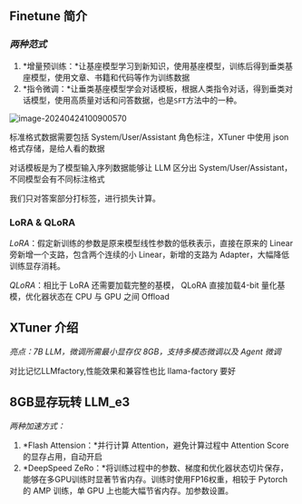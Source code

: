 

## Finetune 简介

### *两种范式*

1. *增量预训练：*让基座模型学习到新知识，使用基座模型，训练后得到垂类基座模型，使用文章、书籍和代码等作为训练数据
2. *指令微调：*让垂类基座模型学会对话模板，根据人类指令对话，得到垂类对话模型，使用高质量对话和问答数据，也是`SFT`方法中的一种。



![image-20240424100900570](C:\Users\will\AppData\Roaming\Typora\typora-user-images\image-20240424100900570.png)

标准格式数据需要包括 System/User/Assistant 角色标注，XTuner 中使用 json 格式存储，是给人看的数据

对话模板是为了模型输入序列数据能够让 LLM 区分出 System/User/Assistant，不同模型会有不同标注格式

我们只对答案部分打标签，进行损失计算。

### LoRA & QLoRA

*LoRA*：假定新训练的参数是原来模型线性参数的低秩表示，直接在原来的 Linear 旁新增一个支路，包含两个连续的小 Linear，新增的支路为 Adapter，大幅降低训练显存消耗。

*QLoRA*：相比于 LoRA 还需要加载完整的基模， QLoRA 直接加载4-bit 量化基模，优化器状态在 CPU 与 GPU 之间 Offload



## XTuner 介绍

*亮点：7B LLM，微调所需最小显存仅 8GB，支持多模态微调以及 Agent 微调*

对比记忆LLMfactory,性能效果和兼容性也比 llama-factory 要好



## 8GB显存玩转 LLM_e3

*两种加速方式：*

1. *Flash Attension：*并行计算 Attention，避免计算过程中 Attention Score 的显存占用，自动开启
2. *DeepSpeed ZeRo：*将训练过程中的参数、梯度和优化器状态切片保存，能够在多GPU训练时显著节省内存。训练时使用FP16权重，相较于 Pytorch 的 AMP 训练，单 GPU 上也能大幅节省内存。加参数设置。

